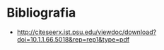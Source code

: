 

# Bibliografia

- <http://citeseerx.ist.psu.edu/viewdoc/download?doi=10.1.1.66.5018&rep=rep1&type=pdf>
